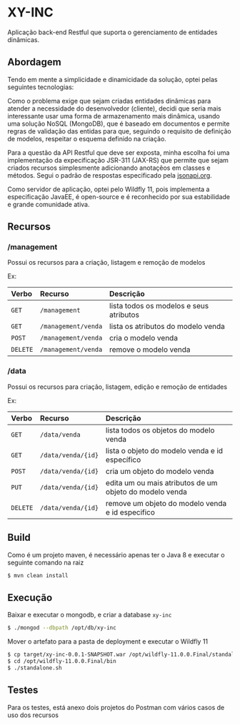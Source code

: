 # XY-INC

Aplicação back-end Restful que suporta o gerenciamento de entidades dinâmicas.

## Abordagem

Tendo em mente a simplicidade e dinamicidade da solução, optei pelas seguintes tecnologias:

Como o problema exige que sejam criadas entidades dinâmicas para atender a necessidade do desenvolvedor (cliente), decidi que seria mais interessante usar uma forma de armazenamento mais dinâmica, usando uma solução NoSQL (MongoDB), que é baseado em documentos e permite regras de validação das entidas para que, seguindo o requisito de definição de modelos, respeitar o esquema definido na criação.

Para a questão da API Restful que deve ser exposta, minha escolha foi uma implementação da expecificação JSR-311 (JAX-RS) que permite que sejam criados recursos simplesmente adicionando anotaçẽos em classes e métodos. Segui o padrão de respostas especificado pela [jsonapi.org](http://jsonapi.org).

Como servidor de aplicação, optei pelo Wildfly 11, pois implementa a especificação JavaEE, é open-source e é reconhecido por sua estabilidade e grande comunidade ativa.

## Recursos

### /management

Possui os recursos para a criação, listagem e remoção de modelos

Ex:


| Verbo | Recurso             | Descrição |
| :---- |:--------------------|:--------- |
| `GET`|`/management`|lista todos os modelos e seus atributos |
| `GET`|`/management/venda`|lista os atributos do modelo venda |
| `POST`|`/management/venda`|cria o modelo venda |
| `DELETE`|`/management/venda`|remove o modelo venda |

### /data

Possui os recursos para criação, listagem, edição e remoção de entidades

Ex:

| Verbo | Recurso             | Descrição |
| :---- |:--------------------|:--------- |
| `GET`|`/data/venda`|lista todos os objetos do modelo venda |
| `GET`|`/data/venda/{id}`|lista o objeto do modelo venda e id específico |
| `POST`|`/data/venda/{id}`|cria um objeto do modelo venda |
| `PUT`|`/data/venda/{id}`|edita um ou mais atributos de um objeto do modelo venda |
| `DELETE`|`/data/venda/{id}`|remove um objeto do modelo venda e id especifico |

## Build

Como é um projeto maven, é necessário apenas ter o Java 8 e executar o seguinte comando na raiz

```bash
$ mvn clean install
```

## Execução

Baixar e executar o mongodb, e criar a database `xy-inc`

```bash
$ ./mongod --dbpath /opt/db/xy-inc
```

Mover o artefato para a pasta de deployment e executar o Wildfly 11

```bash
$ cp target/xy-inc-0.0.1-SNAPSHOT.war /opt/wildfly-11.0.0.Final/standalone/deployments/
$ cd /opt/wildfly-11.0.0.Final/bin
$ ./standalone.sh
```

## Testes

Para os testes, está anexo dois projetos do Postman com vários casos de uso dos recursos
